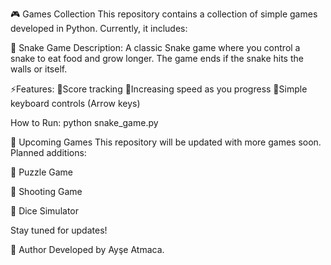 🎮 Games Collection
This repository contains a collection of simple games developed in Python.
Currently, it includes:

🐍 Snake Game
Description: A classic Snake game where you control a snake to eat food and grow longer. The game ends if the snake hits the walls or itself.

⚡Features:
📜Score tracking
📜Increasing speed as you progress
📜Simple keyboard controls (Arrow keys)

How to Run:
python snake_game.py

🚀 Upcoming Games
This repository will be updated with more games soon. Planned additions:

🧩 Puzzle Game

🎯 Shooting Game

🎲 Dice Simulator

Stay tuned for updates!

🔗 Author
Developed by Ayşe Atmaca.
